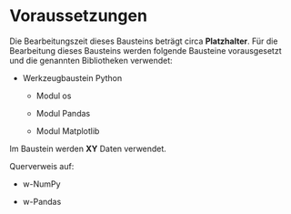 # Voraussetzungen
Die Bearbeitungszeit dieses Bausteins beträgt circa **Platzhalter**. Für die Bearbeitung dieses Bausteins werden folgende Bausteine vorausgesetzt und die genannten Bibliotheken verwendet:

- Werkzeugbaustein Python

  - Modul os

  - Modul Pandas

  - Modul Matplotlib

Im Baustein werden **XY** Daten verwendet.

Querverweis auf:

  - w-NumPy

  - w-Pandas